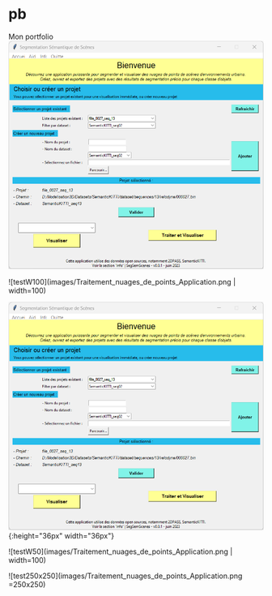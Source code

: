 # pb
Mon portfolio
![test_init](images/Traitement_nuages_de_points_Application.png)

![testW100](images/Traitement_nuages_de_points_Application.png | width=100)

![test|10](images/Traitement_nuages_de_points_Application.png){:height="36px" width="36px"}

![testW50](images/Traitement_nuages_de_points_Application.png | width=100)

![test250x250](images/Traitement_nuages_de_points_Application.png =250x250)

